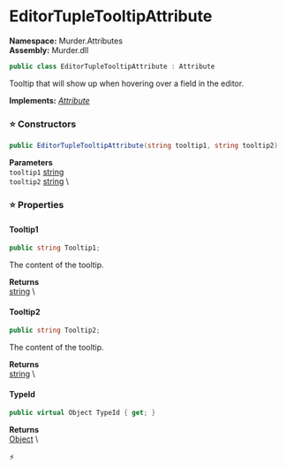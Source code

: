 # EditorTupleTooltipAttribute

**Namespace:** Murder.Attributes \
**Assembly:** Murder.dll

```csharp
public class EditorTupleTooltipAttribute : Attribute
```

Tooltip that will show up when hovering over a field in the editor.

**Implements:** _[Attribute](https://learn.microsoft.com/en-us/dotnet/api/System.Attribute?view=net-7.0)_

### ⭐ Constructors
```csharp
public EditorTupleTooltipAttribute(string tooltip1, string tooltip2)
```

**Parameters** \
`tooltip1` [string](https://learn.microsoft.com/en-us/dotnet/api/System.String?view=net-7.0) \
`tooltip2` [string](https://learn.microsoft.com/en-us/dotnet/api/System.String?view=net-7.0) \

### ⭐ Properties
#### Tooltip1
```csharp
public string Tooltip1;
```

The content of the tooltip.

**Returns** \
[string](https://learn.microsoft.com/en-us/dotnet/api/System.String?view=net-7.0) \
#### Tooltip2
```csharp
public string Tooltip2;
```

The content of the tooltip.

**Returns** \
[string](https://learn.microsoft.com/en-us/dotnet/api/System.String?view=net-7.0) \
#### TypeId
```csharp
public virtual Object TypeId { get; }
```

**Returns** \
[Object](https://learn.microsoft.com/en-us/dotnet/api/System.Object?view=net-7.0) \


⚡